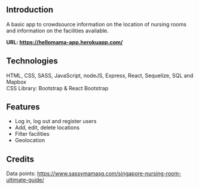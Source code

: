 ## Introduction

A basic app to crowdsource information on the location of nursing rooms and information on the facilities available.   

**URL: https://hellomama-app.herokuapp.com/**

## Technologies
HTML, CSS, SASS, JavaScript, nodeJS, Express, React, Sequelize, SQL and Mapbox <br />
CSS Library: Bootstrap & React Bootstrap

## Features
- Log in, log out and register users
- Add, edit, delete locations
- Filter facilities
- Geolocation

## Credits
Data points: https://www.sassymamasg.com/singapore-nursing-room-ultimate-guide/
